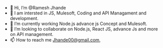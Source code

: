 - 👋 Hi, I’m @Ramesh Jhande
- 👀 I am intersted in JS, Mulesoft, Coding and API Managament and development.  
- 🌱 I’m currently working Node.js advance js Concept and Mulesoft. 
- 💞️ I’m looking to collaborate on Node.js, React JS, advance Js and more on API management. 
- 📫 How to reach me Jhande00@gmail.com, 

<!---
Rameshzende/Rameshzende is a ✨ special ✨ repository because its `README.md` (this file) appears on your GitHub profile.
You can click the Preview link to take a look at your changes.
--->
